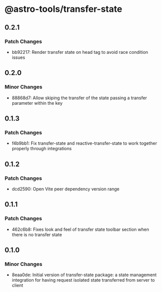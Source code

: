 # @astro-tools/transfer-state

## 0.2.1

### Patch Changes

- bb92217: Render transfer state on head tag to avoid race condition issues

## 0.2.0

### Minor Changes

- 88868d7: Allow skiping the transfer of the state passing a transfer parameter within the key

## 0.1.3

### Patch Changes

- f4b9bb1: Fix transfer-state and reactive-transfer-state to work together properly through integrations

## 0.1.2

### Patch Changes

- dcd2590: Open Vite peer dependency version range

## 0.1.1

### Patch Changes

- 462c6b8: Fixes look and feel of transfer state toolbar section when there is no transfer state

## 0.1.0

### Minor Changes

- 8eaa0de: Initial version of transfer-state package: a state management integration for having request isolated state transferred from server to client
